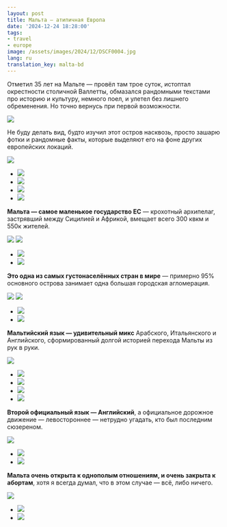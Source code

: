 ```yaml
---
layout: post
title: Мальта — атипичная Европа
date: '2024-12-24 18:28:00'
tags:
- travel
- europe
image: /assets/images/2024/12/DSCF0004.jpg
lang: ru
translation_key: malta-bd
---
```


Отметил 35 лет на Мальте — провёл там трое суток, истоптал окрестности столичной Валлетты, обмазался рандомными текстами про историю и культуру, немного поел, и улетел без лишнего обременения. Но точно вернусь при первой возможности.

![](/assets/images/2024/12/DSCF0051.jpg)

Не буду делать вид, будто изучил этот остров насквозь, просто зашарю фотки и рандомные факты, которые выделяют его на фоне других европейских локаций.

![](/assets/images/2024/12/DSCF0059.jpg)
- ![](/assets/images/2024/12/DSCF0133.jpg)
- ![](/assets/images/2024/12/DSCF0012.jpg)
- ![](/assets/images/2024/12/DSCF0046.jpg)
- ![](/assets/images/2024/12/DSCF9975.jpg)

**Мальта — самое маленькое государство ЕС** — крохотный архипелаг, застрявший между Сицилией и Африкой, вмещает всего 300 квкм и 550к жителей.

![](/assets/images/2024/12/DSCF9996.jpg)
![](/assets/images/2024/12/DSCF0032.jpg)
- ![](/assets/images/2024/12/DSCF9991.jpg)
- ![](/assets/images/2024/12/DSCF9974.jpg)

**Это одна из самых густонаселённых стран в мире** — примерно 95% основного острова занимает одна большая городская агломерация.

![](/assets/images/2024/12/DSCF0005.jpg)
![](/assets/images/2024/12/DSCF0014.jpg)
- ![](/assets/images/2024/12/DSCF9950.jpg)
- ![](/assets/images/2024/12/DSCF9971.jpg)

**Мальтийский язык — удивительный микс** Арабского, Итальянского и Английского, сформированный долгой историей перехода Мальты из рук в руки.

![](/assets/images/2024/12/DSCF9964.jpg)
- ![](/assets/images/2024/12/DSCF9977.jpg)
- ![](/assets/images/2024/12/DSCF9938.jpg)
- ![](/assets/images/2024/12/DSCF9940.jpg)
- ![](/assets/images/2024/12/DSCF9995.jpg)

**Второй официальный язык — Английский**, а официальное дорожное движение — левостороннее — нетрудно угадать, кто был последним сюзереном.

![](/assets/images/2024/12/DSCF0018.jpg)
- ![](/assets/images/2024/12/DSCF9931.jpg)
- ![](/assets/images/2024/12/DSCF9979.jpg)

**Мальта очень открыта к однополым отношениям, и очень закрыта к абортам**, хотя я всегда думал, что в этом случае — всё, либо ничего.

![](/assets/images/2024/12/DSCF0004.jpg)
- ![](/assets/images/2024/12/DSCF0020.jpg)
- ![](/assets/images/2024/12/DSCF9944.jpg)
